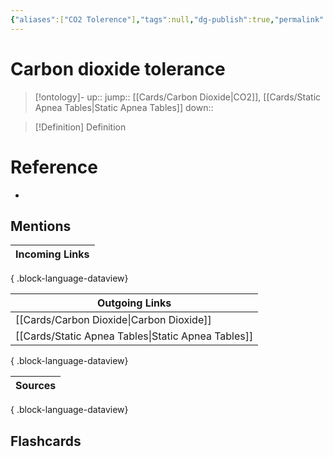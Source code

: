 ```yaml
---
{"aliases":["CO2 Tolerence"],"tags":null,"dg-publish":true,"permalink":"/cards/carbon-dioxide-tolerance/","dgPassFrontmatter":true}
---
```


# Carbon dioxide tolerance

> [!ontology]-
> up:: 
> jump:: [[Cards/Carbon Dioxide\|CO2]], [[Cards/Static Apnea Tables\|Static Apnea Tables]]
> down:: 

> [!Definition] Definition
> 

# Reference
- 

## Mentions

| Incoming Links |
| -------------- |

{ .block-language-dataview}

| Outgoing Links                                        |
| ----------------------------------------------------- |
| [[Cards/Carbon Dioxide\|Carbon Dioxide]]           |
| [[Cards/Static Apnea Tables\|Static Apnea Tables]] |

{ .block-language-dataview}

| Sources |
| ------- |

{ .block-language-dataview}

## Flashcards 

